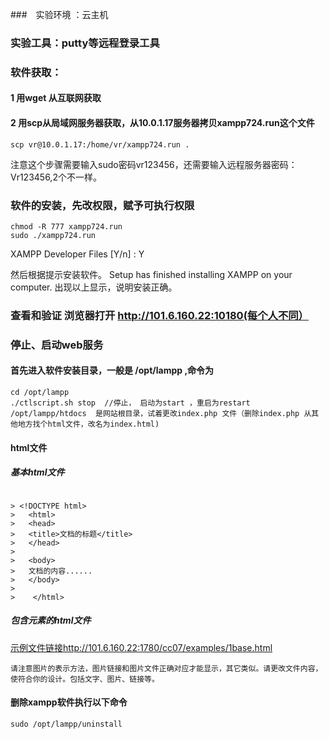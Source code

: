 ###　实验环境 ：云主机
### 实验工具：putty等远程登录工具
### 软件获取：
#### 1 用wget 从互联网获取
#### 2 用scp从局域网服务器获取，从10.0.1.17服务器拷贝xampp724.run这个文件
    scp vr@10.0.1.17:/home/vr/xampp724.run .   
  注意这个步骤需要输入sudo密码vr123456，还需要输入远程服务器密码：Vr123456,2个不一样。
### 软件的安装，先改权限，赋予可执行权限
    chmod -R 777 xampp724.run   
    sudo ./xampp724.run   

XAMPP Developer Files [Y/n] : Y

然后根据提示安装软件。
Setup has finished installing XAMPP on your computer.
出现以上显示，说明安装正确。
### 查看和验证    浏览器打开 http://101.6.160.22:10180(每个人不同） 
### 停止、启动web服务
#### 首先进入软件安装目录，一般是 /opt/lampp ,命令为
    cd /opt/lampp
    ./ctlscript.sh stop  //停止， 启动为start ，重启为restart 
    /opt/lampp/htdocs  是网站根目录，试着更改index.php 文件（删除index.php 从其他地方找个html文件，改名为index.html)
#### html文件
##### 基本html文件
```  

> <!DOCTYPE html>
>   <html>
>   <head>
>   <title>文档的标题</title>
>   </head>
> 
>   <body>
>   文档的内容......
>   </body>
> 
>    </html>
```
##### 包含元素的html文件
[示例文件链接http://101.6.160.22:1780/cc07/examples/1base.html](http://101.6.160.22:1780/cc07/examples/1base.html)

    请注意图片的表示方法，图片链接和图片文件正确对应才能显示，其它类似。请更改文件内容，使符合你的设计。包括文字、图片、链接等。

#### 删除xampp软件执行以下命令
    sudo /opt/lampp/uninstall






